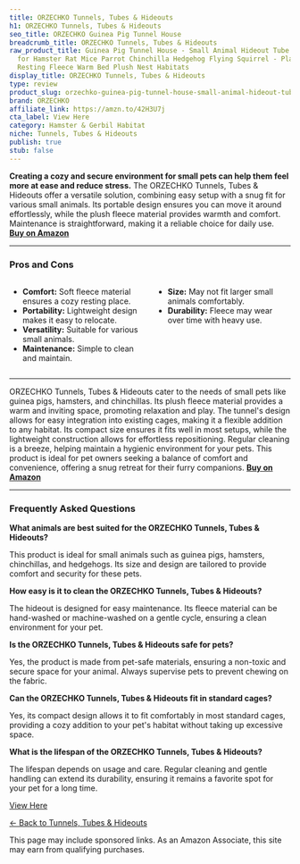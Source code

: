 ```yaml
---
title: ORZECHKO Tunnels, Tubes & Hideouts
h1: ORZECHKO Tunnels, Tubes & Hideouts
seo_title: ORZECHKO Guinea Pig Tunnel House
breadcrumb_title: ORZECHKO Tunnels, Tubes & Hideouts
raw_product_title: Guinea Pig Tunnel House - Small Animal Hideout Tube Cage House
  for Hamster Rat Mice Parrot Chinchilla Hedgehog Flying Squirrel - Playing Sleeping
  Resting Fleece Warm Bed Plush Nest Habitats
display_title: ORZECHKO Tunnels, Tubes & Hideouts
type: review
product_slug: orzechko-guinea-pig-tunnel-house-small-animal-hideout-tube-cage-house-f-641a0a27
brand: ORZECHKO
affiliate_link: https://amzn.to/42H3U7j
cta_label: View Here
category: Hamster & Gerbil Habitat
niche: Tunnels, Tubes & Hideouts
publish: true
stub: false
---
```


<div id="intro" class="full-width">
  <p><strong>Creating a cozy and secure environment for small pets can help them feel more at ease and reduce stress.</strong> The ORZECHKO Tunnels, Tubes & Hideouts offer a versatile solution, combining easy setup with a snug fit for various small animals. Its portable design ensures you can move it around effortlessly, while the plush fleece material provides warmth and comfort. Maintenance is straightforward, making it a reliable choice for daily use. <a href="https://amzn.to/42H3U7j" rel="nofollow sponsored noopener" target="_blank"><strong>Buy on Amazon</strong></a></p>
</div>

<hr />
<h3 id="pros-cons">Pros and Cons</h3>
<div class="pc-grid" style="display:grid;grid-template-columns:1fr 1fr;gap:16px;">
  <ul>
    <li><strong>Comfort:</strong> Soft fleece material ensures a cozy resting place.</li>
    <li><strong>Portability:</strong> Lightweight design makes it easy to relocate.</li>
    <li><strong>Versatility:</strong> Suitable for various small animals.</li>
    <li><strong>Maintenance:</strong> Simple to clean and maintain.</li>
  </ul>
  <ul>
    <li><strong>Size:</strong> May not fit larger small animals comfortably.</li>
    <li><strong>Durability:</strong> Fleece may wear over time with heavy use.</li>
  </ul>
</div>
<hr />

<div class="full-width">
  <p>ORZECHKO Tunnels, Tubes & Hideouts cater to the needs of small pets like guinea pigs, hamsters, and chinchillas. Its plush fleece material provides a warm and inviting space, promoting relaxation and play. The tunnel's design allows for easy integration into existing cages, making it a flexible addition to any habitat. Its compact size ensures it fits well in most setups, while the lightweight construction allows for effortless repositioning. Regular cleaning is a breeze, helping maintain a hygienic environment for your pets. This product is ideal for pet owners seeking a balance of comfort and convenience, offering a snug retreat for their furry companions. <a href="https://amzn.to/42H3U7j" rel="nofollow sponsored noopener" target="_blank"><strong>Buy on Amazon</strong></a></p>
</div>

<hr />
<h3 id="faqs">Frequently Asked Questions</h3>

<p><strong>What animals are best suited for the ORZECHKO Tunnels, Tubes & Hideouts?</strong></p>
<p>This product is ideal for small animals such as guinea pigs, hamsters, chinchillas, and hedgehogs. Its size and design are tailored to provide comfort and security for these pets.</p>

<p><strong>How easy is it to clean the ORZECHKO Tunnels, Tubes & Hideouts?</strong></p>
<p>The hideout is designed for easy maintenance. Its fleece material can be hand-washed or machine-washed on a gentle cycle, ensuring a clean environment for your pet.</p>

<p><strong>Is the ORZECHKO Tunnels, Tubes & Hideouts safe for pets?</strong></p>
<p>Yes, the product is made from pet-safe materials, ensuring a non-toxic and secure space for your animal. Always supervise pets to prevent chewing on the fabric.</p>

<p><strong>Can the ORZECHKO Tunnels, Tubes & Hideouts fit in standard cages?</strong></p>
<p>Yes, its compact design allows it to fit comfortably in most standard cages, providing a cozy addition to your pet's habitat without taking up excessive space.</p>

<p><strong>What is the lifespan of the ORZECHKO Tunnels, Tubes & Hideouts?</strong></p>
<p>The lifespan depends on usage and care. Regular cleaning and gentle handling can extend its durability, ensuring it remains a favorite spot for your pet for a long time.</p>
<p><a class="btn" href="https://amzn.to/42H3U7j" target="_blank" rel="nofollow sponsored noopener">View Here</a></p>
<p><a href="/roundups/hamster-gerbil-habitat/tunnels-tubes-hideouts/">← Back to Tunnels, Tubes & Hideouts</a></p>
<aside class="disclosure">This page may include sponsored links. As an Amazon Associate, this site may earn from qualifying purchases.</aside>
